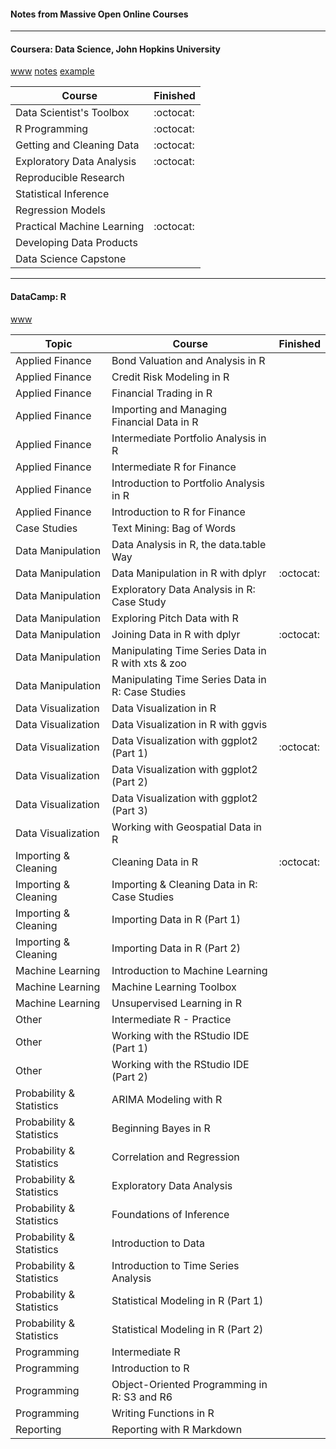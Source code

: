 
#### Notes from Massive Open Online Courses

___

#### Coursera: Data Science, John Hopkins University
[www](https://www.coursera.org/specializations/jhu-data-science)
[notes](http://sux13.github.io/DataScienceSpCourseNotes/)
<a href="http://example.com/" target="_blank">example</a>

Course | Finished
------------ | -------------
Data Scientist's Toolbox | :octocat:
R Programming | :octocat:
Getting and Cleaning Data | :octocat:
Exploratory Data Analysis | :octocat:
Reproducible Research | 
Statistical Inference | 
Regression Models | 
Practical Machine Learning | :octocat:
Developing Data Products | 
Data Science Capstone | 

___

#### DataCamp: R
[www](https://www.datacamp.com/courses/tech:r)

Topic |Course | Finished
------------ | ------------- | -------------
Applied Finance | Bond Valuation and Analysis in R | 
Applied Finance | Credit Risk Modeling in R | 
Applied Finance | Financial Trading in R | 
Applied Finance | Importing and Managing Financial Data in R | 
Applied Finance | Intermediate Portfolio Analysis in R | 
Applied Finance | Intermediate R for Finance | 
Applied Finance | Introduction to Portfolio Analysis in R | 
Applied Finance | Introduction to R for Finance | 
Case Studies | Text Mining: Bag of Words | 
Data Manipulation | Data Analysis in R, the data.table Way | 
Data Manipulation | Data Manipulation in R with dplyr | :octocat:
Data Manipulation | Exploratory Data Analysis in R: Case Study | 
Data Manipulation | Exploring Pitch Data with R | 
Data Manipulation | Joining Data in R with dplyr | :octocat:
Data Manipulation | Manipulating Time Series Data in R with xts & zoo | 
Data Manipulation | Manipulating Time Series Data in R: Case Studies | 
Data Visualization | Data Visualization in R | 
Data Visualization | Data Visualization in R with ggvis | 
Data Visualization | Data Visualization with ggplot2 (Part 1) | :octocat:
Data Visualization | Data Visualization with ggplot2 (Part 2) | 
Data Visualization | Data Visualization with ggplot2 (Part 3) | 
Data Visualization | Working with Geospatial Data in R | 
Importing & Cleaning | Cleaning Data in R | :octocat:
Importing & Cleaning | Importing & Cleaning Data in R: Case Studies | 
Importing & Cleaning | Importing Data in R (Part 1) | 
Importing & Cleaning | Importing Data in R (Part 2) | 
Machine Learning | Introduction to Machine Learning | 
Machine Learning | Machine Learning Toolbox | 
Machine Learning | Unsupervised Learning in R | 
Other | Intermediate R - Practice | 
Other | Working with the RStudio IDE (Part 1) | 
Other | Working with the RStudio IDE (Part 2) | 
Probability & Statistics | ARIMA Modeling with R | 
Probability & Statistics | Beginning Bayes in R | 
Probability & Statistics | Correlation and Regression | 
Probability & Statistics | Exploratory Data Analysis | 
Probability & Statistics | Foundations of Inference | 
Probability & Statistics | Introduction to Data | 
Probability & Statistics | Introduction to Time Series Analysis | 
Probability & Statistics | Statistical Modeling in R (Part 1) | 
Probability & Statistics | Statistical Modeling in R (Part 2) | 
Programming | Intermediate R | 
Programming | Introduction to R | 
Programming | Object-Oriented Programming in R: S3 and R6 | 
Programming | Writing Functions in R | 
Reporting | Reporting with R Markdown | 

